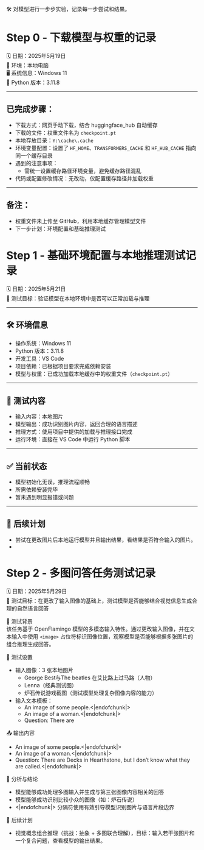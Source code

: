 🛠️ 对模型进行一步步实验，记录每一步尝试和结果。

# Step 0 - 下载模型与权重的记录

🗓️ 日期：2025年5月19日  
📍 环境：本地电脑  
🖥️ 系统信息：Windows 11  
🐍 Python 版本：3.11.8  

---

## 已完成步骤：

- 下载方式：网页手动下载，结合 huggingface_hub 自动缓存  
- 下载的文件：权重文件名为 `checkpoint.pt`  
- 本地存放目录：`Y:\cache\.cache`  
- 环境变量配置：设置了 `HF_HOME`、`TRANSFORMERS_CACHE` 和 `HF_HUB_CACHE` 指向同一个缓存目录  
- 遇到的注意事项：  
  - 需统一设置缓存路径环境变量，避免缓存路径混乱  
- 代码或配置修改情况：无改动，仅配置缓存路径并加载权重  

---

## 备注：

- 权重文件未上传至 GitHub，利用本地缓存管理模型文件  
- 下一步计划：环境配置和基础推理测试  

# Step 1 - 基础环境配置与本地推理测试记录

🗓️ 日期：2025年5月21日  
🧪 测试目标：验证模型在本地环境中是否可以正常加载与推理  

---

## 🛠️ 环境信息

- 操作系统：Windows 11  
- Python 版本：3.11.8  
- 开发工具：VS Code  
- 项目依赖：已根据项目要求完成依赖安装  
- 模型与权重：已成功加载本地缓存中的权重文件（`checkpoint.pt`）

---

## 🧪 测试内容

- 输入内容：本地图片  
- 模型输出：成功识别图片内容，返回合理的语言描述  
- 推理方式：使用项目中提供的加载与推理接口完成  
- 运行环境：直接在 VS Code 中运行 Python 脚本  

---

## ✅ 当前状态

- 模型初始化无误，推理流程顺畅  
- 所需依赖安装完毕  
- 暂未遇到明显报错或问题  

---

## 📌 后续计划

- 尝试在更改图片后本地运行模型并且输出结果，看结果是否符合输入的图片。
- 
# Step 2 - 多图问答任务测试记录  
🗓️ 日期：2025年5月29日  
🎯 测试目标：在更改了输入图像的基础上，测试模型是否能够结合视觉信息生成合理的自然语言回答  

🧠 测试背景  
该任务基于 OpenFlamingo 模型的多模态输入特性。通过更改输入图像，并在文本输入中使用 `<image>` 占位符标识图像位置，观察模型是否能够根据多张图片的组合推理生成回答。

🧪 测试设置  
- 输入图像：3 张本地图片  
  - George Best与The beatles 在艾比路上过马路（人物）  
  - Lenna（经典测试图）  
  - 炉石传说游戏截图（测试模型处理复杂图像内容的能力）  
- 输入文本模板：
  - <image>An image of some people.<|endofchunk|>
  - <image>An image of a woman.<|endofchunk|>
  - <image>Question: There are

📤 输出内容  
  - <image>An image of some people.<|endofchunk|>
  - <image>An image of a woman.<|endofchunk|>
  - <image>Question: There are Decks in Hearthstone, but I don’t know what they are called.<|endofchunk|>

📌 分析与结论  
- 模型能够成功处理多图输入并生成与第三张图像内容相关的回答
- 模型能够成功识别比较小众的图像（如：炉石传说）
- <|endofchunk|> 分隔符使用有效引导模型识别图片与语言片段边界  

📌 后续计划  
-  视觉概念组合推理（挑战：抽象 + 多图联合理解），目标：输入若干张图片和一个复合问题，查看模型的输出结果。
